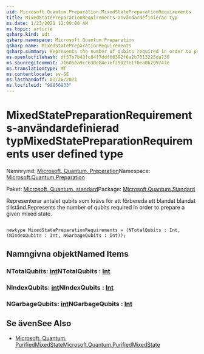 ```yaml
---
uid: Microsoft.Quantum.Preparation.MixedStatePreparationRequirements
title: MixedStatePreparationRequirements-användardefinierad typ
ms.date: 1/23/2021 12:00:00 AM
ms.topic: article
qsharp.kind: udt
qsharp.namespace: Microsoft.Quantum.Preparation
qsharp.name: MixedStatePreparationRequirements
qsharp.summary: Represents the number of qubits required in order to prepare a given mixed state.
ms.openlocfilehash: df57b7b43fc84f7ddf68392f6a2b7013225da730
ms.sourcegitcommit: 71605ea9cc630e84e7ef29027e1f0ea06299747e
ms.translationtype: MT
ms.contentlocale: sv-SE
ms.lasthandoff: 01/26/2021
ms.locfileid: "98856933"
---
```

# <a name="mixedstatepreparationrequirements-user-defined-type"></a><span data-ttu-id="981ea-102">MixedStatePreparationRequirements-användardefinierad typ</span><span class="sxs-lookup"><span data-stu-id="981ea-102">MixedStatePreparationRequirements user defined type</span></span>

<span data-ttu-id="981ea-103">Namnrymd: [Microsoft. Quantum. Preparation](xref:Microsoft.Quantum.Preparation)</span><span class="sxs-lookup"><span data-stu-id="981ea-103">Namespace: [Microsoft.Quantum.Preparation](xref:Microsoft.Quantum.Preparation)</span></span>

<span data-ttu-id="981ea-104">Paket: [Microsoft. Quantum. standard](https://nuget.org/packages/Microsoft.Quantum.Standard)</span><span class="sxs-lookup"><span data-stu-id="981ea-104">Package: [Microsoft.Quantum.Standard](https://nuget.org/packages/Microsoft.Quantum.Standard)</span></span>


<span data-ttu-id="981ea-105">Representerar antalet qubits som krävs för att förbereda ett blandat blandat tillstånd.</span><span class="sxs-lookup"><span data-stu-id="981ea-105">Represents the number of qubits required in order to prepare a given mixed state.</span></span>

```qsharp

newtype MixedStatePreparationRequirements = (NTotalQubits : Int, (NIndexQubits : Int, NGarbageQubits : Int));
```



## <a name="named-items"></a><span data-ttu-id="981ea-106">Namngivna objekt</span><span class="sxs-lookup"><span data-stu-id="981ea-106">Named Items</span></span>

### <a name="ntotalqubits--int"></a><span data-ttu-id="981ea-107">NTotalQubits: [int](xref:microsoft.quantum.lang-ref.int)</span><span class="sxs-lookup"><span data-stu-id="981ea-107">NTotalQubits : [Int](xref:microsoft.quantum.lang-ref.int)</span></span>


### <a name="nindexqubits--int"></a><span data-ttu-id="981ea-108">NIndexQubits: [int](xref:microsoft.quantum.lang-ref.int)</span><span class="sxs-lookup"><span data-stu-id="981ea-108">NIndexQubits : [Int](xref:microsoft.quantum.lang-ref.int)</span></span>


### <a name="ngarbagequbits--int"></a><span data-ttu-id="981ea-109">NGarbageQubits: [int](xref:microsoft.quantum.lang-ref.int)</span><span class="sxs-lookup"><span data-stu-id="981ea-109">NGarbageQubits : [Int](xref:microsoft.quantum.lang-ref.int)</span></span>



## <a name="see-also"></a><span data-ttu-id="981ea-110">Se även</span><span class="sxs-lookup"><span data-stu-id="981ea-110">See Also</span></span>

- [<span data-ttu-id="981ea-111">Microsoft. Quantum. PurifiedMixedState</span><span class="sxs-lookup"><span data-stu-id="981ea-111">Microsoft.Quantum.PurifiedMixedState</span></span>](xref:Microsoft.Quantum.PurifiedMixedState)